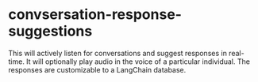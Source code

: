# convsersation-response-suggestions

This will actively listen for conversations and suggest responses in real-time. It will optionally play audio in the voice of a particular individual. The responses are customizable to a LangChain database.
